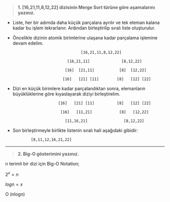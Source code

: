 >**1. [16,21,11,8,12,22]  dizisinin Merge Sort türüne göre aşamalarını yazınız.**
- Liste, her bir adımda daha küçük parçalara ayrılır ve tek eleman kalana kadar bu işlem tekrarlanır. Ardından birleştirilip sıralı liste oluşturulur.
- Öncelikle dizinin atomik birimlerine ulaşana kadar parçalama işlemine devam edelim.

                                    [16,21,11,8,12,22]
                                    
                              [16,21,11]              [8,12,22] 
                              
                             [16]  [21,11]           [8]  [12,22]
                             
                            [16]   [21] [11]        [8]   [12] [22]
                           
* Dizi en küçük birimlere kadar parçalandıktan sonra, elemanların büyüklüklerine göre kıyaslayarak diziyi birleştirelim.

                          [16]   [21] [11]          [8]   [12] [22]
                          
                           [16]   [11,21]            [8]   [12,22]  
                           
                             [11,16,21]                [8,12,22]
                             
* Son birleştirmeyle birlikte listenin sıralı hali aşağıdaki gibidir:  

              [8,11,12,16,21,22]
              
---

> **2. Big-O gösterimini yazınız.**

n terimli bir dizi için Big-O Notation;

$2^x=n$ 

$logn=x$

O (nlogn)
